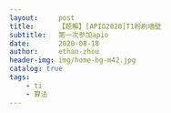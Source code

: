 ```yaml
---
layout:     post
title:      【题解】[APIO2020]T1粉刷墙壁
subtitle:   第一次参加apio
date:       2020-08-18
author:     ethan-zhou
header-img: img/home-bg-m42.jpg
catalog: true
tags:
    - ti
    - 算法
---
```

<!--stackedit_data:
eyJoaXN0b3J5IjpbLTEzOTE2NDg5NDddfQ==
-->